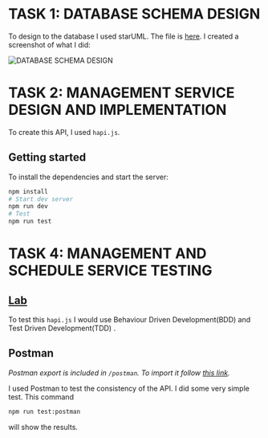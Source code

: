 # TASK 1: DATABASE SCHEMA DESIGN

To design to the database I used starUML. The file is [here](#). I created a screenshot of what I did: 

![DATABASE SCHEMA DESIGN]()

# TASK 2: MANAGEMENT SERVICE DESIGN AND IMPLEMENTATION

To create this API, I used `hapi.js`. 

## Getting started

To install the dependencies and start the server:

```bash
npm install
# Start dev server
npm run dev
# Test
npm run test
```

# TASK 4: MANAGEMENT AND SCHEDULE SERVICE TESTING

## [Lab](https://github.com/hapijs/lab)

To test this `hapi.js` I would use Behaviour Driven Development(BDD) and Test Driven Development(TDD) . 

## Postman

*Postman export is included in `/postman`. To import it follow [this link](https://www.getpostman.com/docs/v6/postman/collections/data_formats#exporting-and-importing-postman-data).*

I used Postman to test the consistency of the API. I did some very simple test. This command 

```bash
npm run test:postman
``` 

will show the results.
